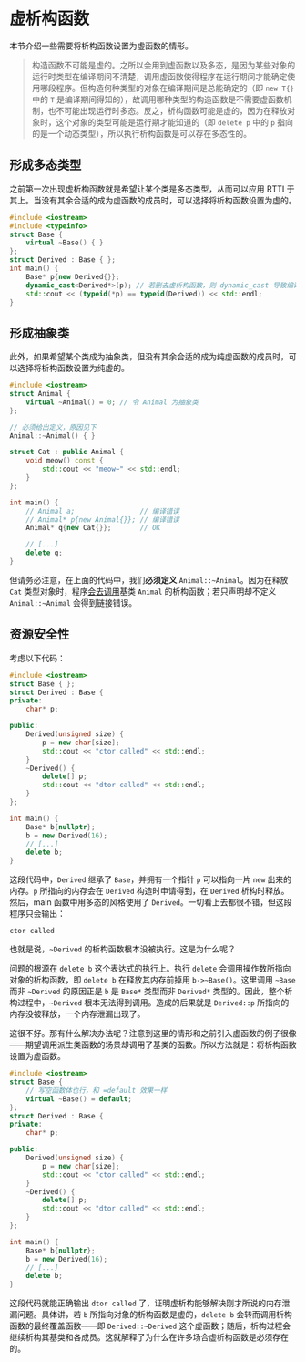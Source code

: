 # 虚析构函数

本节介绍一些需要将析构函数设置为虚函数的情形。

> 构造函数不可能是虚的。之所以会用到虚函数以及多态，是因为某些对象的运行时类型在编译期间不清楚，调用虚函数使得程序在运行期间才能确定使用哪段程序。但构造何种类型的对象在编译期间是总能确定的（即 `new T{}` 中的 `T` 是编译期间得知的），故调用哪种类型的构造函数是不需要虚函数机制，也不可能出现运行时多态。反之，析构函数可能是虚的，因为在释放对象时，这个对象的类型可能是运行期才能知道的（即 `delete p` 中的 `p` 指向的是一个动态类型），所以执行析构函数是可以存在多态性的。

## 形成多态类型

之前第一次出现虚析构函数就是希望让某个类是多态类型，从而可以应用 RTTI 于其上。当没有其余合适的成为虚函数的成员时，可以选择将析构函数设置为虚的。

```cpp codemo(show)
#include <iostream>
#include <typeinfo>
struct Base {
    virtual ~Base() { }
};
struct Derived : Base { };
int main() {
    Base* p{new Derived{}};
    dynamic_cast<Derived*>(p); // 若删去虚析构函数，则 dynamic_cast 导致编译错误
    std::cout << (typeid(*p) == typeid(Derived)) << std::endl;
}
```

## 形成抽象类

此外，如果希望某个类成为抽象类，但没有其余合适的成为纯虚函数的成员时，可以选择将析构函数设置为纯虚的。

```cpp codemo(show)
#include <iostream>
struct Animal {
    virtual ~Animal() = 0; // 令 Animal 为抽象类
};

// 必须给出定义，原因见下
Animal::~Animal() { }

struct Cat : public Animal {
    void meow() const {
        std::cout << "meow~" << std::endl;
    }
};

int main() {
    // Animal a;                // 编译错误
    // Animal* p{new Animal{}}; // 编译错误
    Animal* q{new Cat{}};       // OK

    // [...]
    delete q;
}
```

但请务必注意，在上面的代码中，我们**必须定义** `Animal::~Animal`。因为在释放 `Cat` 类型对象时，程序[会去调用](/ch07/inheritance/misc#再谈预置函数)基类 `Animal` 的析构函数；若只声明却不定义 `Animal::~Animal` 会得到链接错误。

## 资源安全性

考虑以下代码：
```cpp codemo(show)
#include <iostream>
struct Base { };
struct Derived : Base {
private:
    char* p;

public:
    Derived(unsigned size) {
        p = new char[size];
        std::cout << "ctor called" << std::endl;
    }
    ~Derived() {
        delete[] p;
        std::cout << "dtor called" << std::endl;
    }
};

int main() {
    Base* b{nullptr};
    b = new Derived(16);
    // [...]
    delete b;
}
```

这段代码中，`Derived` 继承了 `Base`，并拥有一个指针 `p` 可以指向一片 `new` 出来的内存。`p` 所指向的内存会在 `Derived` 构造时申请得到，在 `Derived` 析构时释放。然后，main 函数中用多态的风格使用了 `Derived`。一切看上去都很不错，但这段程序只会输出：
```io
ctor called
```
也就是说，`~Derived` 的析构函数根本没被执行。这是为什么呢？

问题的根源在 `delete b` 这个表达式的执行上。执行 `delete` 会调用操作数所指向对象的析构函数，即 `delete b` 在释放其内存前掉用 `b->~Base()`。这里调用 `~Base` 而非 `~Derived` 的原因正是 `b` 是 `Base*` 类型而非 `Derived*` 类型的。因此，整个析构过程中，`~Derived` 根本无法得到调用。造成的后果就是 `Derived::p` 所指向的内存没被释放，一个内存泄漏出现了。

这很不好。那有什么解决办法呢？注意到这里的情形和之前引入虚函数的例子很像——期望调用派生类函数的场景却调用了基类的函数。所以方法就是：将析构函数设置为虚函数。

```cpp codemo(show)
#include <iostream>
struct Base {
    // 写空函数体也行，和 =default 效果一样
    virtual ~Base() = default;
};
struct Derived : Base {
private:
    char* p;

public:
    Derived(unsigned size) {
        p = new char[size];
        std::cout << "ctor called" << std::endl;
    }
    ~Derived() {
        delete[] p;
        std::cout << "dtor called" << std::endl;
    }
};

int main() {
    Base* b{nullptr};
    b = new Derived(16);
    // [...]
    delete b;
}
```

这段代码就能正确输出 `dtor called` 了，证明虚析构能够解决刚才所说的内存泄漏问题。具体讲，若 `b` 所指向对象的析构函数是虚的，`delete b` 会转而调用析构函数的最终覆盖函数——即 `Derived::~Derived` 这个虚函数；随后，析构过程会继续析构其基类和各成员。这就解释了为什么在许多场合虚析构函数是必须存在的。
